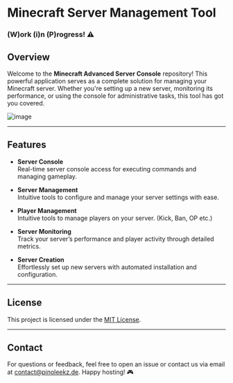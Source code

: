 # Minecraft Server Management Tool

### (W)ork (i)n (P)rogress! ⚠️

## Overview

Welcome to the **Minecraft Advanced Server Console** repository! This powerful application serves as a complete solution for managing your Minecraft server. Whether you're setting up a new server, monitoring its performance, or using the console for administrative tasks, this tool has got you covered.

![image](https://github.com/user-attachments/assets/5bc17c9b-584c-4787-bebd-93cc1b8b5835)

---

## Features

- **Server Console**  
  Real-time server console access for executing commands and managing gameplay.

- **Server Management**  
  Intuitive tools to configure and manage your server settings with ease.


 - **Player Management**  
  Intuitive tools to manage players on your server. (Kick, Ban, OP etc.)

- **Server Monitoring**  
  Track your server’s performance and player activity through detailed metrics.

- **Server Creation**  
  Effortlessly set up new servers with automated installation and configuration.

---

## License

This project is licensed under the [MIT License](https://mit-license.org/ "MIT License").

---

## Contact
For questions or feedback, feel free to open an issue or contact us via email at [contact@pinoleekz.de](mailto:contact@pinoleekz.de "contact@pinoleekz.de").
Happy hosting! 🎮
